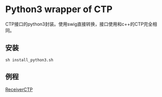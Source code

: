 # Python3 wrapper of CTP

CTP接口的python3封装。使用swig直接转换，接口使用和c++的CTP完全相同。

## 安装
`sh install_python3.sh`

## 例程
[ReceiverCTP](https://183.136.221.204/ppaanngggg/ReceiverCTP)
